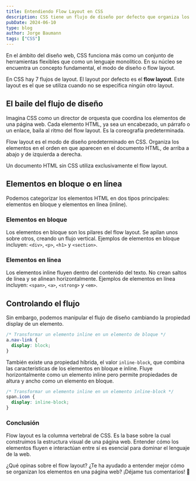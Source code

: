 ```yaml
---
title: Entendiendo Flow Layout en CSS
description: CSS tiene un flujo de diseño por defecto que organiza los elementos en un orden específico. Aprende más sobre la base de la estructura visual de una página web. Conoce flow layout.
pubDate: 2024-06-10
type: blog
author: Jorge Baumann
tags: ["CSS"]
---
```


En el ámbito del diseño web, CSS funciona más como un conjunto de herramientas flexibles que como un lenguaje monolítico. En su núcleo se encuentra un concepto fundamental, el modo de diseño o flow layout.

En CSS hay 7 flujos de layout. El layout por defecto es el **flow layout**. Este layout es el que se utiliza cuando no se especifica ningún otro layout.

## El baile del flujo de diseño

Imagina CSS como un director de orquesta que coordina los elementos de una página web. Cada elemento HTML, ya sea un encabezado, un párrafo o un enlace, baila al ritmo del flow layout. Es la coreografía predeterminada.

Flow layout es el modo de diseño predeterminado en CSS. Organiza los elementos en el orden en que aparecen en el documento HTML, de arriba a abajo y de izquierda a derecha.

Un documento HTML sin CSS utiliza exclusivamente el flow layout.

## Elementos en bloque o en línea

Podemos categorizar los elementos HTML en dos tipos principales: elementos en bloque y elementos en línea (inline).

### Elementos en bloque

Los elementos en bloque son los pilares del flow layout. Se apilan unos sobre otros, creando un flujo vertical. Ejemplos de elementos en bloque incluyen: `<div>`, `<p>`, `<h1>` y `<section>`.

### Elementos en línea

Los elementos inline fluyen dentro del contenido del texto. No crean saltos de línea y se alinean horizontalmente. Ejemplos de elementos en línea incluyen: `<span>`, `<a>`, `<strong>` y `<em>`.

## Controlando el flujo

Sin embargo, podemos manipular el flujo de diseño cambiando la propiedad display de un elemento.

```css
/* Transformar un elemento inline en un elemento de bloque */
a.nav-link {
  display: block;
}
```

También existe una propiedad híbrida, el valor `inline-block`, que combina las características de los elementos en bloque e inline. Fluye horizontalmente como un elemento inline pero permite propiedades de altura y ancho como un elemento en bloque.

```css
/* Transformar un elemento inline en un elemento inline-block */
span.icon {
  display: inline-block;
}
```

### Conclusión

Flow layout es la columna vertebral de CSS. Es la base sobre la cual construimos la estructura visual de una página web. Entender cómo los elementos fluyen e interactúan entre sí es esencial para dominar el lenguaje de la web.

¿Qué opinas sobre el flow layout? ¿Te ha ayudado a entender mejor cómo se organizan los elementos en una página web? ¡Déjame tus comentarios! 🚀
